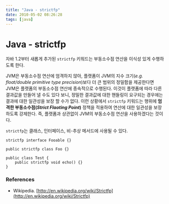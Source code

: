 ```yaml
---
title: "Java - strictfp"
date: 2010-05-02 08:26:28
tags: [java]
---
```


# Java - strictfp
자바 1.2부터 새롭게 추가된 `strictfp` 키워드는 부동소수점 연산을 이식성 있게 수행하도록 한다.  

JVM은 부동소수점 연산에 엄격하지 않아, 플랫폼이 JVM의 지수 크기(*e.g. float/double primitive type precision*)보다 더 큰 범위의 정밀함을 제공한다면 JVM은 플랫폼의 부동소수점 연산에 종속적으로 수행된다. 이것이 플랫폼에 따라 다른 결과값을 만들어 낼 수도 있다 보니, 정밀한 결과값에 대한 핸들링이 요구되는 경우에는 결과에 대한 일관성을 보장 할 수가 없다. 이런 상황에서 `strictfp` 키워드는 행위에 **엄격한 부동소수점(*Strict Flaoting Point*)** 정책을 적용하여 연산에 대한 일관성을 보장하도록 강제한다. 즉, 플랫폼과 상관없이 JVM의 부동소수점 연산을 사용하겠다는 것이다.

`strictfp`는 클래스, 인터페이스, 비-추상 메서드에 사용될 수 있다.

```
strictfp interface Fooable {}

public strictfp class Foo {}

public class Test {
	public strictfp void echo() {}
}
```


### References
* Wikipedia. [http://en.wikipedia.org/wiki/Strictfp](http://en.wikipedia.org/wiki/Strictfp)
